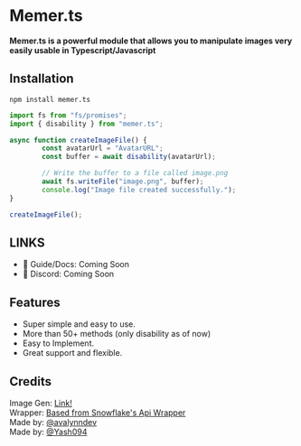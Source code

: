 # Memer.ts
**Memer.ts is a powerful module that allows you to manipulate images very easily usable in Typescript/Javascript**

## **Installation** 
```
npm install memer.ts
```
```ts
import fs from "fs/promises";
import { disability } from "memer.ts";

async function createImageFile() {
		const avatarUrl = "AvatarURL";
		const buffer = await disability(avatarUrl);

		// Write the buffer to a file called image.png
		await fs.writeFile("image.png", buffer);
		console.log("Image file created successfully.");
}

createImageFile();
```

## LINKS

- 📃 Guide/Docs: Coming Soon
- 💬 Discord: Coming Soon


## Features

- Super simple and easy to use.
- More than 50+ methods (only disability as of now)
- Easy to Implement.
- Great support and flexible.

## Credits
Image Gen: [Link!](https://github.com/DankMemer/imgen)<br/>
Wrapper: [Based from Snowflake's Api Wrapper](https://github.com/DevSnowflake/dankmemer.js#readme)<br/>
Made by: [@avalynndev](https://github.com/avalynndev)<br/>
Made by: [@Yash094](https://github.com/Yash094)
